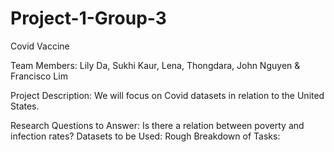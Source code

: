 # Project-1-Group-3
Covid Vaccine

Team Members: Lily Da, Sukhi Kaur, Lena, Thongdara, John Nguyen & Francisco Lim

Project Description: We will focus on Covid datasets in relation to the United States. 

Research Questions to Answer: Is there a relation between poverty and infection rates? 
Datasets to be Used:
Rough Breakdown of Tasks:

